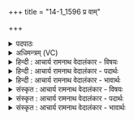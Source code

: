 +++
title = "14-1_1596 प्र वाम्"

+++
<details><summary>पदपाठः</summary>

प्र꣢। वा꣣म्। म꣡हि꣢꣯। द्यवी꣢꣯इ꣡ति꣢। अ꣣भि꣢। उ꣡प꣢꣯स्तुतिम्। उ꣡प꣢꣯। स्तु꣣तिम्। भरामहे। शु꣢ची꣢꣯इति। उ꣡प꣢꣯। प्र꣡श꣢꣯स्तये। प्र। श꣣स्तये। १५९६।
</details>

<details><summary>अधिमन्त्रम् (VC)</summary>

- द्यावापृथिव्यौ
- वामदेवो गौतमः
- गायत्री
- षड्जः
</details>

<details><summary>हिन्दी : आचार्य रामनाथ वेदालंकार - विषयः</summary>

अब द्यावापृथिवी के नाम से आत्मा और बुद्धि का विषय कहते हैं।
</details>

<details><summary>हिन्दी : आचार्य रामनाथ वेदालंकार - पदार्थः</summary>

पदार्थान्वय -  हे द्यावापृथिवी ! हे आत्मा और बुद्धि ! हम (प्रशस्तये) प्रशस्ति करने के लिए (द्यवी) तेजस्वी, (शुची) पवित्र (वाम् अभि) तुम दोनों के प्रति (महि) बहुत अधिक (उपस्तुतिम्) तुम्हारे गुण-कर्मों की प्रशंसा (प्र उप भरामहे) करते हैं ॥१॥
</details>

<details><summary>हिन्दी : आचार्य रामनाथ वेदालंकार - भावार्थः</summary>

भावार्थ -  आत्मा और बुद्धि दोनों ही अपना-अपना महत्त्व रखते हैं। उनसे उपकार सबको लेना चाहिए ॥१॥
</details>

<details><summary>संस्कृत : आचार्य रामनाथ वेदालंकार - विषयः</summary>

अथ द्यावापृथिवीनाम्नाऽऽत्मबुद्धिविषय उच्यते।
</details>

<details><summary>संस्कृत : आचार्य रामनाथ वेदालंकार - पदार्थः</summary>

पदार्थान्वय -  हे द्यावापृथिवी ! हे आत्मबुद्धी ! वयम् (प्रशस्तये) प्रशस्तिं प्राप्तुम् (द्यवी) द्योतमाने, (शुची) पवित्रे (वाम् अभि) युवां प्रति (महि) बहु (उपस्तुतिम्) गुणकर्मप्रशंसाम् (प्र उप भरामहे) प्रकर्षेण उपाहरामः ॥१॥२
</details>

<details><summary>संस्कृत : आचार्य रामनाथ वेदालंकार - भावार्थः</summary>

भावार्थ -  आत्मा बुद्धिश्चोभावपि स्वं स्वं महत्त्वं धारयतः। ताभ्यामुपकारः सर्वैर्ग्राह्यः ॥१॥
</details>